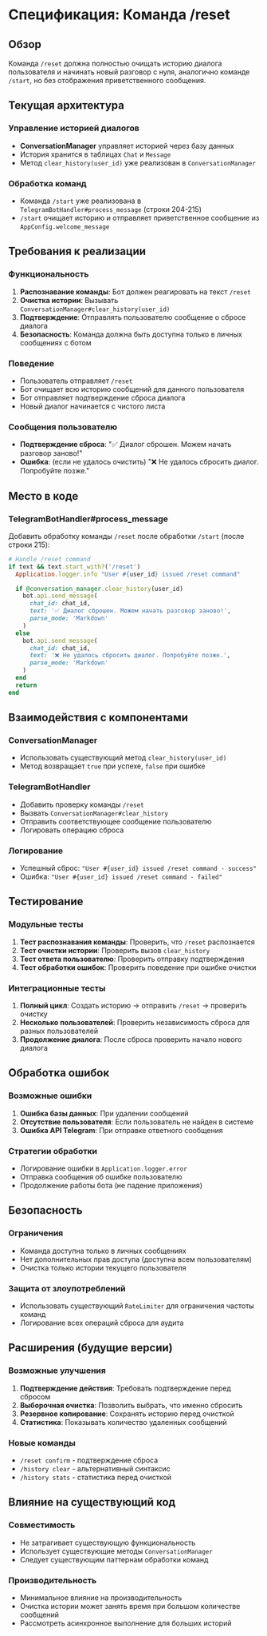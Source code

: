 # Спецификация: Команда /reset

## Обзор
Команда `/reset` должна полностью очищать историю диалога пользователя и начинать новый разговор с нуля, аналогично команде `/start`, но без отображения приветственного сообщения.

## Текущая архитектура

### Управление историей диалогов
- **ConversationManager** управляет историей через базу данных
- История хранится в таблицах `Chat` и `Message`
- Метод `clear_history(user_id)` уже реализован в `ConversationManager`

### Обработка команд
- Команда `/start` уже реализована в `TelegramBotHandler#process_message` (строки 204-215)
- `/start` очищает историю и отправляет приветственное сообщение из `AppConfig.welcome_message`

## Требования к реализации

### Функциональность
1. **Распознавание команды**: Бот должен реагировать на текст `/reset`
2. **Очистка истории**: Вызывать `ConversationManager#clear_history(user_id)`
3. **Подтверждение**: Отправлять пользователю сообщение о сбросе диалога
4. **Безопасность**: Команда должна быть доступна только в личных сообщениях с ботом

### Поведение
- Пользователь отправляет `/reset`
- Бот очищает всю историю сообщений для данного пользователя
- Бот отправляет подтверждение сброса диалога
- Новый диалог начинается с чистого листа

### Сообщения пользователю
- **Подтверждение сброса**: "✅ Диалог сброшен. Можем начать разговор заново!"
- **Ошибка**: (если не удалось очистить) "❌ Не удалось сбросить диалог. Попробуйте позже."

## Место в коде

### TelegramBotHandler#process_message
Добавить обработку команды `/reset` после обработки `/start` (после строки 215):

```ruby
# Handle /reset command
if text && text.start_with?('/reset')
  Application.logger.info "User #{user_id} issued /reset command"

  if @conversation_manager.clear_history(user_id)
    bot.api.send_message(
      chat_id: chat_id,
      text: '✅ Диалог сброшен. Можем начать разговор заново!',
      parse_mode: 'Markdown'
    )
  else
    bot.api.send_message(
      chat_id: chat_id,
      text: '❌ Не удалось сбросить диалог. Попробуйте позже.',
      parse_mode: 'Markdown'
    )
  end
  return
end
```

## Взаимодействия с компонентами

### ConversationManager
- Использовать существующий метод `clear_history(user_id)`
- Метод возвращает `true` при успехе, `false` при ошибке

### TelegramBotHandler
- Добавить проверку команды `/reset`
- Вызвать `ConversationManager#clear_history`
- Отправить соответствующее сообщение пользователю
- Логировать операцию сброса

### Логирование
- Успешный сброс: `"User #{user_id} issued /reset command - success"`
- Ошибка: `"User #{user_id} issued /reset command - failed"`

## Тестирование

### Модульные тесты
1. **Тест распознавания команды**: Проверить, что `/reset` распознается
2. **Тест очистки истории**: Проверить вызов `clear_history`
3. **Тест ответа пользователю**: Проверить отправку подтверждения
4. **Тест обработки ошибок**: Проверить поведение при ошибке очистки

### Интеграционные тесты
1. **Полный цикл**: Создать историю → отправить `/reset` → проверить очистку
2. **Несколько пользователей**: Проверить независимость сброса для разных пользователей
3. **Продолжение диалога**: После сброса проверить начало нового диалога

## Обработка ошибок

### Возможные ошибки
1. **Ошибка базы данных**: При удалении сообщений
2. **Отсутствие пользователя**: Если пользователь не найден в системе
3. **Ошибка API Telegram**: При отправке ответного сообщения

### Стратегии обработки
- Логирование ошибки в `Application.logger.error`
- Отправка сообщения об ошибке пользователю
- Продолжение работы бота (не падение приложения)

## Безопасность

### Ограничения
- Команда доступна только в личных сообщениях
- Нет дополнительных прав доступа (доступна всем пользователям)
- Очистка только истории текущего пользователя

### Защита от злоупотреблений
- Использовать существующий `RateLimiter` для ограничения частоты команд
- Логирование всех операций сброса для аудита

## Расширения (будущие версии)

### Возможные улучшения
1. **Подтверждение действия**: Требовать подтверждение перед сбросом
2. **Выборочная очистка**: Позволить выбрать, что именно сбросить
3. **Резервное копирование**: Сохранять историю перед очисткой
4. **Статистика**: Показывать количество удаленных сообщений

### Новые команды
- `/reset confirm` - подтверждение сброса
- `/history clear` - альтернативный синтаксис
- `/history stats` - статистика перед очисткой

## Влияние на существующий код

### Совместимость
- Не затрагивает существующую функциональность
- Использует существующие методы `ConversationManager`
- Следует существующим паттернам обработки команд

### Производительность
- Минимальное влияние на производительность
- Очистка истории может занять время при большом количестве сообщений
- Рассмотреть асинхронное выполнение для больших историй